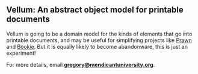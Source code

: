 ## Vellum: An abstract object model for printable documents

Vellum is going to be a domain model for the kinds of elements that 
go into printable documents, and may be useful for simplifying
projects like [Prawn](https://github.com/prawnpdf/prawn) and
[Bookie](http://github.com/sandal/bookie). But it is equally likely
to become abandonware, this is just an experiment!

For more details, email **gregory@mendicantuniversity.org**.
